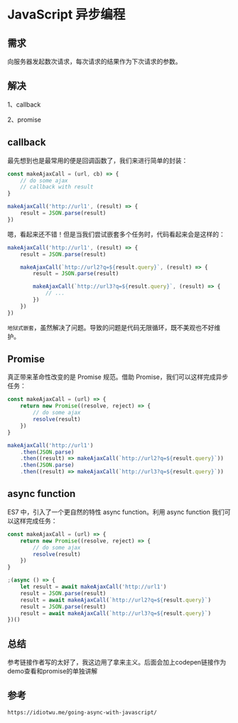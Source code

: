 # JavaScript 异步编程

## 需求

向服务器发起数次请求，每次请求的结果作为下次请求的参数。

## 解决

1、callback

2、promise


## callback

最先想到也是最常用的便是回调函数了，我们来进行简单的封装：

```javascript
const makeAjaxCall = (url, cb) => {
    // do some ajax
    // callback with result
}

makeAjaxCall('http://url1', (result) => {
    result = JSON.parse(result)
})
```

嗯，看起来还不错！但是当我们尝试嵌套多个任务时，代码看起来会是这样的：
```javascript
makeAjaxCall('http://url1', (result) => {
    result = JSON.parse(result)

    makeAjaxCall(`http://url2?q=${result.query}`, (result) => {
        result = JSON.parse(result)

        makeAjaxCall(`http://url3?q=${result.query}`, (result) => {
            // ...
        })
    })
})
```

``` 地狱式嵌套 ```，虽然解决了问题。导致的问题是代码无限循环，既不美观也不好维护。

## Promise
真正带来革命性改变的是 Promise 规范。借助 Promise，我们可以这样完成异步任务：

```javascript
const makeAjaxCall = (url) => {
    return new Promise((resolve, reject) => {
        // do some ajax
        resolve(result)
    })
}

makeAjaxCall('http://url1')
    .then(JSON.parse)
    .then((result) => makeAjaxCall(`http://url2?q=${result.query}`))
    .then(JSON.parse)
    .then((result) => makeAjaxCall(`http://url3?q=${result.query}`))
```

## async function
ES7 中，引入了一个更自然的特性 async function。利用 async function 我们可以这样完成任务：

```javascript
const makeAjaxCall = (url) => {
    return new Promise((resolve, reject) => {
        // do some ajax
        resolve(result)
    })
}

;(async () => {
    let result = await makeAjaxCall('http://url1')
    result = JSON.parse(result)
    result = await makeAjaxCall(`http://url2?q=${result.query}`)
    result = JSON.parse(result)
    result = await makeAjaxCall(`http://url3?q=${result.query}`)
})()
```

## 总结
参考链接作者写的太好了，我这边用了拿来主义。后面会加上codepen链接作为demo查看和promise的单独讲解


## 参考

```
https://idiotwu.me/going-async-with-javascript/
```